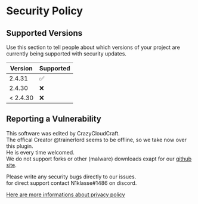 # Security Policy

## Supported Versions

Use this section to tell people about which versions of your project are
currently being supported with security updates.

| Version | Supported          |
| ------- | ------------------ |
| 2.4.31   | :white_check_mark: |
| 2.4.30   | :x:                |
| < 2.4.30   | :x:                |

## Reporting a Vulnerability

This software was edited by CrazyCloudCraft.  
The offical Creator @trainerlord seems to be offline, so we take now over this plugin.  
He is every time welcomed.  
We do not support forks or other (malware) downloads exapt for our [github site](https://github.com/CrazyCloudCraft/worldsystem-depecated/).  
   
Please write any security bugs directly to our issues.  
for direct support contact N1klasse#1486 on discord.  
  
[Here are more informations about privacy policy](https://crazycloudcraft.de/datenschutzerklaerung/)  
